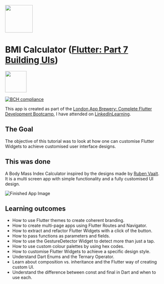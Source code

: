 <img src="https://external-content.duckduckgo.com/iu/?u=https%3A%2F%2Fupload.wikimedia.org%2Fwikipedia%2Fcommons%2F1%2F17%2FGoogle-flutter-logo.png&f=1&nofb=1" height="90">

# BMI Calculator ([Flutter: Part 7 Building UIs](https://www.appbrewery.co/p/flutter-development-bootcamp-with-dart))

<img src="https://www1.villanova.edu/content/villanova/provost/careers/plan/tips/linkedinlearning/_jcr_content/pagecontent/image.img.png/1596742874705." height="70"/> <br>

[![BCH compliance](https://bettercodehub.com/edge/badge/devasworski/bmi-calculator-flutter?branch=master)](https://bettercodehub.com/)

This app is created as part of the [London App Brewery: Complete Flutter Development Bootcamp](https://www.appbrewery.co/p/flutter-development-bootcamp-with-dart), I have attended on [LinkedInLearning](https://www.linkedin.com/learning/flutter-part-07-building-the-ui-or-flutter-part-07-building-uis/how-to-use-flutter-themes?u=2374954).

## The Goal

The objective of this tutorial was to look at how one can customise Flutter Widgets to achieve customised user interface designs.

## This was done

A Body Mass Index Calculator inspired by the designs made by [Ruben Vaalt](https://dribbble.com/shots/4585382-Simple-BMI-Calculator). It is a multi screen app with simple functionality and a fully customised UI design. 

![Finished App Image](https://github.com/londonappbrewery/Images/blob/master/bmi-calc-demo.gif)

## Learning outcomes

- How to use Flutter themes to create coherent branding. 
- How to create multi-page apps using Flutter Routes and Navigator.
- How to extract and refactor Flutter Widgets with a click of the button. 
- How to pass functions as parameters and fields.
- How to use the GestureDetector Widget to detect more than just a tap.
- How to use custom colour palettes by using hex codes.
- How to customise Flutter Widgets to achieve a specific design style.
- Understand Dart Enums and the Ternary Operator.
- Learn about composition vs. inheritance and the Flutter way of creating custom UI.
- Understand the difference between const and final in Dart and when to use each.
